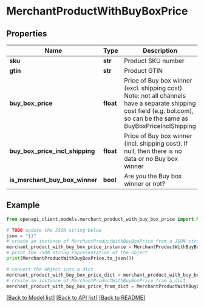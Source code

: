 # MerchantProductWithBuyBoxPrice


## Properties

Name | Type | Description | Notes
------------ | ------------- | ------------- | -------------
**sku** | **str** | Product SKU number | [optional] 
**gtin** | **str** | Product GTIN | [optional] 
**buy_box_price** | **float** | Price of Buy box winner (excl. shipping cost)  Note: not all channels have a separate shipping cost field (e.g. bol.com), so can be the same as BuyBoxPriceInclShipping | [optional] 
**buy_box_price_incl_shipping** | **float** | Price of Buy box winner (incl. shipping cost).  If null, then there is no data or no Buy box winner | [optional] 
**is_merchant_buy_box_winner** | **bool** | Are you the Buy box winner or not? | [optional] 

## Example

```python
from openapi_client.models.merchant_product_with_buy_box_price import MerchantProductWithBuyBoxPrice

# TODO update the JSON string below
json = "{}"
# create an instance of MerchantProductWithBuyBoxPrice from a JSON string
merchant_product_with_buy_box_price_instance = MerchantProductWithBuyBoxPrice.from_json(json)
# print the JSON string representation of the object
print(MerchantProductWithBuyBoxPrice.to_json())

# convert the object into a dict
merchant_product_with_buy_box_price_dict = merchant_product_with_buy_box_price_instance.to_dict()
# create an instance of MerchantProductWithBuyBoxPrice from a dict
merchant_product_with_buy_box_price_from_dict = MerchantProductWithBuyBoxPrice.from_dict(merchant_product_with_buy_box_price_dict)
```
[[Back to Model list]](../README.md#documentation-for-models) [[Back to API list]](../README.md#documentation-for-api-endpoints) [[Back to README]](../README.md)


